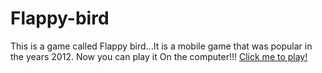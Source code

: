 # Flappy-bird
This is a game called Flappy bird...It is a mobile game that was popular in the years 2012.
Now you can play it On the computer!!!
<a href="http://htmlpreview.github.io/?https://github.com/Duduoop/Flappy Bird/blob/main/index.html">Click me to play!</a>
